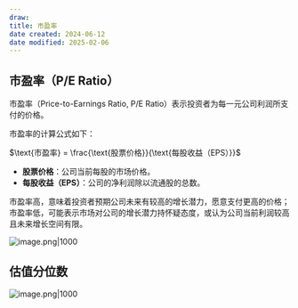 ```yaml
---
draw:
title: 市盈率
date created: 2024-06-12
date modified: 2025-02-06
---
```


## 市盈率（P/E Ratio）

市盈率（Price-to-Earnings Ratio, P/E Ratio）表示投资者为每一元公司利润所支付的价格。

市盈率的计算公式如下：

$\text{市盈率} = \frac{\text{股票价格}}{\text{每股收益（EPS）}}$

- **股票价格**：公司当前每股的市场价格。
- **每股收益（EPS）**：公司的净利润除以流通股的总数。

市盈率高，意味着投资者预期公司未来有较高的增长潜力，愿意支付更高的价格；
市盈率低，可能表示市场对公司的增长潜力持怀疑态度，或认为公司当前利润较高且未来增长空间有限。

![image.png|1000](https://imagehosting4picgo.oss-cn-beijing.aliyuncs.com/imagehosting/fix-dir%2Fpicgo%2Fpicgo-clipboard-images%2F2024%2F10%2F06%2F15-34-16-4d774d2449d7418786c11cf8ff289c2e-202410061534857-1707b9.png)

## 估值分位数

![image.png|1000](https://imagehosting4picgo.oss-cn-beijing.aliyuncs.com/imagehosting/fix-dir%2Fpicgo%2Fpicgo-clipboard-images%2F2024%2F10%2F06%2F15-36-50-6ee8a2adfd6fd8e52d267441eb8a34a8-202410061536516-a0ad7b.png)
